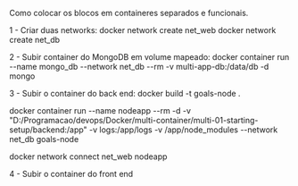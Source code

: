 Como colocar os blocos em containeres separados e funcionais.

1 - Criar duas networks:
docker network create net_web
docker network create net_db

2 - Subir container do MongoDB em volume mapeado:
docker container run --name mongo_db --network net_db --rm -v multi-app-db:/data/db -d mongo

3 - Subir o container do back end:
docker build -t goals-node . 

docker container run --name nodeapp --rm -d -v "D:/Programacao/devops/Docker/multi-container/multi-01-starting-setup/backend:/app" -v logs:/app/logs -v /app/node_modules --network net_db goals-node

docker network connect net_web nodeapp

4 - Subir o container do front end